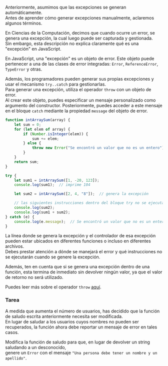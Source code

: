 Anteriormente, asumimos que las excepciones se generan automáticamente.  
Antes de aprender cómo generar excepciones manualmente, aclaremos algunos términos.

En Ciencias de la Computación, decimos que cuando ocurre un error, se genera una excepción, la cual luego puede ser capturada y gestionada.  
Sin embargo, esta descripción no explica claramente qué es una "excepción" en JavaScript.  

En JavaScript, una "excepción" es un objeto de error. Este objeto puede pertenecer a una de las clases de error integradas: `Error`, `ReferenceError`, `TypeError` y otras.  

Además, los programadores pueden generar sus propias excepciones y usar el mecanismo `try..catch` para gestionarlas.  
Para generar una excepción, utiliza el operador `throw` con un objeto de error.  
Al crear este objeto, puedes especificar un mensaje personalizado como argumento del constructor. Posteriormente, puedes acceder a este mensaje en el bloque `catch` mediante la propiedad `message` del objeto de error.  

```js
function intArraySum(array) {
    let sum = 0;
    for (let elem of array) {
        if (Number.isInteger(elem)) {
            sum += elem;
        } else {
            throw new Error("Se encontró un valor que no es un entero");
        }
    }
    return sum;
}

try {
    let sum1 = intArraySum([1, -20, 123]);
    console.log(sum1);  // imprime 104

    let sum2 = intArraySum([2, 4, "8"]);  // genera la excepción

    // las siguientes instrucciones dentro del bloque try no se ejecutarán
    console.log(sum2);
    console.log(sum1 + sum2);
} catch (e) {
    console.log(e.message);  // Se encontró un valor que no es un entero
}
```

La línea donde se genera la excepción y el controlador de esa excepción pueden estar ubicados en diferentes funciones o incluso en diferentes archivos.  
Debes prestar atención a dónde se manejará el error y qué instrucciones no se ejecutarán cuando se genere la excepción.  

Además, ten en cuenta que si se genera una excepción dentro de una función, esta termina de inmediato sin devolver ningún valor, ya que el valor de retorno no será utilizado.  

Puedes leer más sobre el operador `throw` [aquí](https://developer.mozilla.org/en-US/docs/Web/JavaScript/Reference/Statements/throw).  

### Tarea
A medida que aumenta el número de usuarios, has decidido que la función de saludo escrita anteriormente necesita ser modificada.  
En lugar de saludar a los usuarios cuyos nombres no pueden ser recuperados, la función ahora debe reportar un mensaje de error en tales casos.  

Modifica la función de saludo para que, en lugar de devolver un string saludando a un desconocido,  
genere un `Error` con el mensaje `"Una persona debe tener un nombre y un apellido"`.